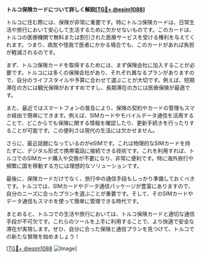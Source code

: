 **トルコ保険カードについて詳しく解説[[TG💪+ @esim1088](https://t.me/s/esim1088)]**

トルコに住む際には、保険が非常に重要です。特にトルコ保険カードは、日常生活や旅行において安心して生活するために欠かせないものです。このカードは、トルコの医療機関で無料または割引された医療サービスを受ける権利を与えてくれます。つまり、病気や怪我で医者にかかる場合でも、このカードがあれば負担が軽減されるのです。

まず、トルコ保険カードを取得するためには、まず保険会社に加入することが必要です。トルコには多くの保険会社があり、それぞれ異なるプランがありますので、自分のライフスタイルや予算に合わせて選ぶことが大切です。例えば、短期滞在の方には観光保険がおすすめですし、長期滞在の方には医療保険が最適です。

また、最近ではスマートフォンの普及により、保険の契約やカードの管理もスマホ経由で簡単にできます。例えば、SIMカードやモバイルデータ通信を活用することで、どこからでも保険に関する情報を確認したり、更新手続きを行ったりすることが可能です。この便利さは現代の生活には欠かせません。

さらに、最近話題になっているのがeSIMです。これは物理的なSIMカードを持たずに、デジタル形式で携帯電話に接続できる技術です。これを利用すれば、トルコでのSIMカード購入や交換が不要になり、非常に便利です。特に海外旅行や頻繁に国を移動する方には理想的なソリューションです。

最後に、保険カードだけでなく、旅行中の通信手段もしっかり準備しておくべきです。トルコでは、SIMカードやデータ通信パッケージが豊富にありますので、自分のニーズに合ったプランを選ぶことが重要です。そして、そのSIMカードやデータ通信もスマホを使って簡単に管理できる時代です。

まとめると、トルコでの生活や旅行においては、トルコ保険カードと適切な通信手段が不可欠です。これらのツールを上手に利用することで、より快適で安全な滞在が実現します。ぜひ、自分に合った保険と通信プランを見つけて、トルコでの新たな冒険を始めましょう！

[[TG💪+ @esim1088](https://t.me/s/esim1088) ![Image](https://i.postimg.cc/Y0z9fWf4/image.png)]